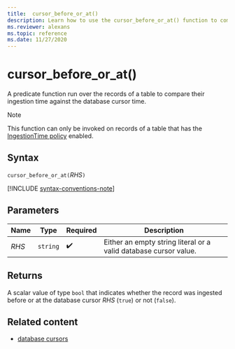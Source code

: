 ```yaml
---
title:  cursor_before_or_at()
description: Learn how to use the cursor_before_or_at() function to compare the ingestion time of the records of a table against the database cursor time.
ms.reviewer: alexans
ms.topic: reference
ms.date: 11/27/2020
---
```

# cursor_before_or_at()

A predicate function run over the records of a table to compare their ingestion time against the database cursor time.

> [!NOTE]
> This function can only be invoked on records of a table that has the
[IngestionTime policy](../management/ingestion-time-policy.md) enabled.

## Syntax

`cursor_before_or_at(`*RHS*`)`

[!INCLUDE [syntax-conventions-note](../includes/syntax-conventions-note.md)]

## Parameters

| Name | Type | Required | Description |
|--|--|--|--|
| *RHS* | `string` |  :heavy_check_mark: | Either an empty string literal or a valid database cursor value.|

## Returns

A scalar value of type `bool` that indicates whether the record was ingested
before or at the database cursor *RHS* (`true`) or not (`false`).

## Related content

* [database cursors](../management/database-cursor.md)

